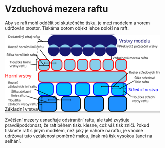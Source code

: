 Vzduchová mezera raftu
====
Aby se raft mohl oddělit od skutečného tisku, je mezi modelem a vorem udržován prostor. Tiskárna potom objekt lehce položí na raft.

![Rozměry související s raftem](../images/raft_dimensions_cs.svg)

Zvětšení mezery usnadňuje odstranění raftu, ale také zvyšuje pravděpodobnost, že raft během tisku klesne, což váš tisk zničí. Pokud tisknete raft s jiným modelem, než jaký je nahoře na raftu, je vhodné udržovat tuto vzdálenost poměrně malou, jinak má tisk vysokou šanci na selhání.